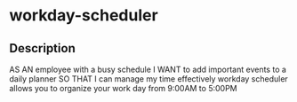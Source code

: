 # workday-scheduler

## Description
AS AN employee with a busy schedule
I WANT to add important events to a daily planner
SO THAT I can manage my time effectively
workday scheduler allows you to organize your work day from 9:00AM to 5:00PM


